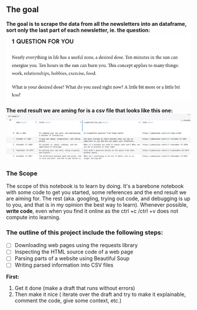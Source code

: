 ## The goal 
**The goal is to scrape the data from all the newsletters into an dataframe, sort only the last part of each newsletter, ie. the question:**
![Question](https://github.com/A4Git/Hyper-Island-AI-BC/blob/59f93f4e070b9356c07882ae321835bd13e23f35/Webscraping/img/q1.png)


**The end result we are aming for is a csv file that looks like this one:**
![Goal](https://github.com/A4Git/Hyper-Island-AI-BC/blob/59f93f4e070b9356c07882ae321835bd13e23f35/Webscraping/img/bild_3.jpeg)


### The Scope

The scope of this notebook is to learn by doing. It's a barebone notebook with some code to get you started, some references and the end result we are aiming for. The rest (aka. googling, trying out code, and debugging is up to you, and that is in my opinion the best way to learn). Whenever possible, **write code**, even when you find it online as the ctrl +c /ctrl +v does not compute into learning. 


### The outline of this project include the following steps: 

* [ ] Downloading web pages using the requests library
* [ ] Inspecting the HTML source code of a web page
* [ ] Parsing parts of a website using Beautiful Soup
* [ ] Writing parsed information into CSV files

**First:**
1. Get it done (make a draft that runs without errors)
2. Then make it nice ( iterate over the draft and try to make it explainable, comment the code, give some context, etc.)

